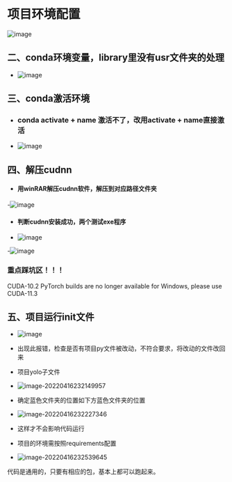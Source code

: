 # 项目环境配置


![image](https://user-images.githubusercontent.com/93062146/178000815-3e00c101-ff3e-4c3e-a923-059c22c0c6b8.png)


## 二、conda环境变量，library里没有usr文件夹的处理

- ![image](https://user-images.githubusercontent.com/93062146/178001079-bdc28b05-db74-40e2-bfed-feeb7272b998.png)



## 三、conda激活环境

- ### conda activate + name  激活不了，改用activate + name直接激活
- ![image](https://user-images.githubusercontent.com/93062146/178001357-42289c4d-1a92-427a-8ae6-6807031e93e1.png)






## 四、解压cudnn

- #### 用winRAR解压cudnn软件，解压到对应路径文件夹

-![image](https://user-images.githubusercontent.com/93062146/178001568-fee76a6a-c153-412b-808d-aa7dee26d1e3.png)



- #### 判断cudnn安装成功，两个测试exe程序 

- ![image](https://user-images.githubusercontent.com/93062146/178001783-2cd644f8-1620-46c3-8397-1b13a0d85aec.png)


-![image](https://user-images.githubusercontent.com/93062146/178001919-05f25f55-5264-4b2a-a409-0cc9004814b0.png)



### 重点踩坑区！！！

CUDA-10.2 PyTorch builds are no longer available for Windows, please use CUDA-11.3



## 五、项目运行init文件

-  ![image](https://user-images.githubusercontent.com/93062146/178002148-0f30162f-d362-4bb7-9777-51ca2457910d.png)


- 出现此报错，检查是否有项目py文件被改动，不符合要求，将改动的文件改回来



- 项目yolo子文件
- ![image-20220416232149957](C:\Users\Happy\AppData\Roaming\Typora\typora-user-images\image-20220416232149957.png)



- 确定蓝色文件夹的位置如下方蓝色文件夹的位置

- ![image-20220416232227346](C:\Users\Happy\AppData\Roaming\Typora\typora-user-images\image-20220416232227346.png)

- 这样才不会影响代码运行



- 项目的环境需按照requirements配置
- ![image-20220416232539645](C:\Users\Happy\AppData\Roaming\Typora\typora-user-images\image-20220416232539645.png)

代码是通用的，只要有相应的包，基本上都可以跑起来。 
